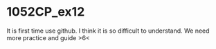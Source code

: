 # 1052CP_ex12

It is first time use github.
I think it is so difficult to understand.
We need more practice and guide >6<
